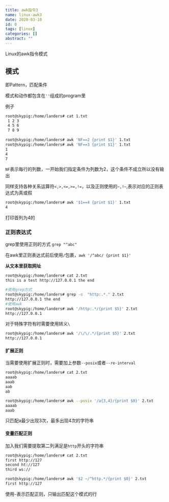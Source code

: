 ```yaml
---
title: awk指令3
name: linux-awk3
date: 2020-03-10
id: 0
tags: [linux]
categories: []
abstract: ""
---
```



Linux的awk指令模式

<!--more-->

## 模式

即Pattern，匹配条件

模式和动作都包含在`''`组成的program里

例子

```bash
root@skypig:/home/landers# cat 1.txt
 1 2 3
 4 5 6
 7 8 9
 
root@skypig:/home/landers# awk 'NF==2 {print $1}' 1.txt
root@skypig:/home/landers# awk 'NF==3 {print $1}' 1.txt
1
4
7 
```

`NF`表示每行的列数，一开始我们指定条件为列数为2，这个条件不成立所以没有输出

同样支持各种关系运算符`<,>,<=,>=,!=`，以及正则使用的`~,!~`,表示对应的正则表达式为真或假

```bash
root@skypig:/home/landers# awk '$1==4 {print $1}' 1.txt
4
```

打印首列为4的

### 正则表达式

grep里使用正则的方式 `grep "^abc"`

在awk里正则表达式前后使用`/`包裹，`awk '/^abc/ {print $1}'`

**从文本里获取网址**

```bash
root@skypig:/home/landers# cat 2.txt
this is a test http://127.0.0.1 the end

#使用grep方式
root@skypig:/home/landers# grep -o  "http:.*." 2.txt
http://127.0.0.1 the end
#使用awk
root@skypig:/home/landers# awk '/http:.*/{print $5}' 2.txt
http://127.0.0.1
```

对于特殊字符有时需要使用转义`\`

```bash
root@skypig:/home/landers# awk '/\/\/.*/{print $5}' 2.txt
http://127.0.0.1
```

#### 扩展正则

当需要使用扩展正则时，需要加上参数`--posix`或者`--re-interval`

```bash
root@skypig:/home/landers# cat 2.txt
aaaab
aaab
aab
ab

root@skypig:/home/landers# awk --posix '/a{3,4}/{print $0}' 2.txt
aaaab
aaab
```

只匹配a最少出现3次，最多出现4次的字符串

#### 变量匹配正则

加入我们需要提取第二列满足是`http`开头的字符串

```bash
root@skypig:/home/landers# cat 2.txt
first http://127
second ht://127
third ws://

root@skypig:/home/landers# awk '$2 ~/^http.*/{print $0}' 2.txt
first http://127
```

使用`~`表示匹配正则，只输出匹配这个模式的行